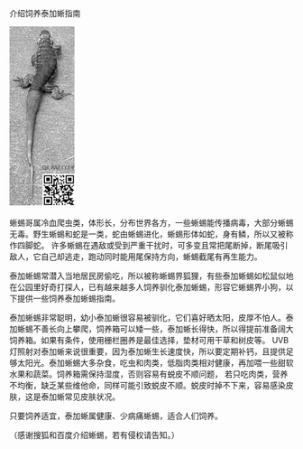 介绍饲养泰加蜥指南


![介绍饲养泰加蜥指南](https://github.com/ywangnccu/ywang/blob/main/images/LIZARD.jpg)

蜥蜴哥属冷血爬虫类，体形长，分布世界各方，一些蜥蜴能传播病毒，大部分蜥蜴无毒。野生蜥蜴和蛇是一类，蛇由蜥蜴进化，蜥蜴形体如蛇，身有鳞，所以又被称作四脚蛇。
许多蜥蜴在遇敌或受到严重干扰时，可多变且常把尾断掉，断尾吸引敌人，它自己却逃走，跑动同时能用尾保持方向，蜥蜴截尾有再生能力。

泰加蜥蜴常潜入当地居民房偷吃，所以被称蜥蜴界狐狸，有些泰加蜥蜴如松鼠似地在公园里好奇打探人，已有越来越多人饲养驯化泰加蜥蜴，形容它蜥蜴界小狗，以下提供一些饲养泰加蜥蜴指南。

泰加蜥蜴非常聪明，幼小泰加蜥很容易被驯化，它们喜好晒太阳，皮厚不怕人。泰加蜥蜴不善长向上攀爬，饲养箱可以矮一些，泰加蜥长得快，所以得提前准备阔大饲养箱。如果有条件，使用栅栏圈养是最佳选择，垫材可用干草和树皮等。
UVB灯照射对泰加蜥来说很重要，因为泰加蜥生长速度快，所以要定期补钙，且提供足够太阳光。泰加蜥蜴大多杂食，吃虫和肉类，低脂肉类相对健康，再加喂一些甜软水果和蔬菜。饲养箱需保持湿度，否则容易有蜕皮不顺问题，
若只吃肉类，营养不均衡，缺乏某些维他命，同样可能引致蜕皮不顺。蜕皮时掉不下来，容易感染皮肤，这是泰加蜥常见皮肤状况。

只要饲养适宜，泰加蜥属健康、少病痛蜥蜴，适合人们饲养。


（感谢搜狐和百度介绍蜥蜴，若有侵权请告知。）
